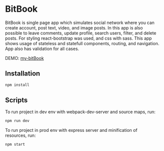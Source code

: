 # BitBook

BitBook is single page app which simulates social network where you can create account, post text, video, and image posts. In this app is also possible to leave comments, update profile, search users, filter, and delete posts. For styling react-bootstrap was used, and css with sass. This app shows usage of stateless and statefull components, routing, and navigation. App also has validation for all cases.

DEMO: [my-bitBook](https://mybitbook.herokuapp.com/#/loginPage)

## Installation

```sh
npm install
```

## Scripts

To run project in dev env with webpack-dev-server and source maps, run:
```sh
npm run dev
```

To run project in prod env with express server and minification of resources, run:
```sh
npm start
```




